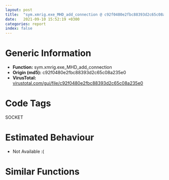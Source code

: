 ```yaml
---
layout: post
title:  "sym.xmrig.exe_MHD_add_connection @ c92f0480e2fbc88393d2c65c08a235e0"
date:   2021-09-10 15:52:19 +0300
categories: report
index: false
---
```


# Generic Information
- **Function:** sym.xmrig.exe\_MHD\_add\_connection
- **Origin (md5):** c92f0480e2fbc88393d2c65c08a235e0
- **VirusTotal:** [virustotal.com/gui/file/c92f0480e2fbc88393d2c65c08a235e0][virustotal_ref]

# Code Tags
<span class="tag" id="SOCKET">SOCKET</span>


# Estimated Behaviour
<ul><li class="bhv-desc" id="na">Not Available :(</li></ul>

# Similar Functions
<script type="text/javascript" src="https://www.gstatic.com/charts/loader.js"></script>
<script type="text/javascript">

    google.charts.load('current', {'packages':['corechart']});
    google.charts.setOnLoadCallback(drawChart);

    function drawChart() {
    var data = new google.visualization.DataTable();
        data.addColumn('number', 'X');
        data.addColumn('number', 'Y');
        data.addColumn({type: 'string', role: 'tooltip', 'p': {'html': true}});
        data.addColumn({'type': 'string', 'role': 'style'});
        
        data.addRows([
    [87.73890686035156, 1124.3936767578125, '<b><a href="/report/sym.xmrig.exe_MHD_add_connection@c92f0480e2fbc88393d2c65c08a235e0">sym.xmrig.exe_MHD_add_connection</a><br>@c92f0480e2fbc88393d2c65c08a235e0</b><br>', 'point { fill-color: #e0440e; }'],
[-87.73899841308594, -1124.3936767578125, '<b><a href="/report/fcn.00698340@c92f0480e2fbc88393d2c65c08a235e0">fcn.00698340</a><br>@c92f0480e2fbc88393d2c65c08a235e0</b><br>', 'null'],

        ]);

    var options = {
        title: 'Similarity Plot',
        legend: 'none',
        colors: ['#dedbd9', '#e6693e', '#ec8f6e', '#f3b49f', '#f6c7b6'],
        tooltip: {isHtml: true, trigger: 'both'},
        explorer: {
        actions: ["dragToZoom", "rightClickToReset"],
        },
        chartArea: {
        width: '80%',
        height: '80%'
        },
        width: '100%',
        height: '100%'
    };

    var chart = new google.visualization.ScatterChart(document.getElementById('chart_div'));

    chart.draw(data, options);
    }
    
</script>


<div id="chart_div" style="width: 100%px; height: 100%;"></div>

# Disassembled Code
{% highlight nasm %}

push ebp
push edi
push esi
push ebx
sub esp, 0x3c
mov eax, dword[esp+0x58]
mov ebp, dword[esp+0x54]
mov ebx, dword[esp+0x50]
mov dword[esp+0x24], eax
mov eax, dword[esp+0x5c]
mov dword[esp], ebp
mov dword[esp+0x20], eax
call fcn.0069fb30
test eax, eax
mov dword[esp+0x1c], eax
je off.b416
mov dword[esp+0x1c], 1
mov byte[esp+0x28], 1
test byte[ebx+0xdd], 0x10
jne off.b228
mov esi, dword[ebx+0x64]
test esi, esi
je off.b272
mov ebx, dword[ebx+0x78]
test ebx, ebx
je off.b184
xor edx, edx
mov eax, ebp
div ebx
imul eax, edx, 0x114
add eax, esi
mov edi, dword[eax+0xcc]
cmp dword[eax+0xd0], edi
ja off.b368
lea ecx, [ebp+1]
lea edi, [ebp+ebx]
jmp off.b180
mov eax, ecx
xor edx, edx
add ecx, 1
div ebx
imul edx, edx, 0x114
lea eax, [esi+edx]
mov edx, dword[eax+0xd0]
cmp dword[eax+0xcc], edx
jb off.b368
cmp edi, ecx
jne off.b144
mov dword[esp], ebp
call dword[sym.imp.WS2_32.dll_closesocket]
sub esp, 4
test eax, eax
mov esi, eax
jne off.b2265
call dword[sym.imp.msvcrt.dll__errno]
mov dword[eax], 0x17
add esp, 0x3c
mov eax, esi
pop ebx
pop esi
pop edi
pop ebp
ret
mov dword[esp], ebp
call fcn.0069fb70
test eax, eax
jne off.b77
mov dword[esp+4], str.Failed_to_set_noninheritable_mode_on_new_client_socket._n
mov dword[esp], ebx
call fcn.0069df20
mov esi, dword[ebx+0x64]
test esi, esi
jne off.b88
nop
mov eax, dword[ebx+0xd0]
cmp dword[ebx+0xcc], eax
mov edi, ebx
jne off.b466
mov dword[esp+4], str.Server_reached_connection_limit._Closing_inbound_connection._n
mov dword[esp], ebx
call fcn.0069df20
mov dword[esp], ebp
call dword[sym.imp.WS2_32.dll_closesocket]
sub esp, 4
test eax, eax
mov esi, eax
je off.b206
mov eax, dword[0x83a8a0]
mov dword[esp+0xc], str.Close_socket_failed._n_
mov dword[esp+8], 0x8d3
mov dword[esp+4], str.T:_Bin-prep_mhd_src_libmicrohttpd-0.9.58_src_microhttpd_daemon.c_
mov dword[esp], eax
call dword[0x83a8a4]
mov esi, dword[esp+0x1c]
mov dword[esp+0x54], 1
mov edx, ebp
mov ecx, dword[esp+0x24]
mov dword[esp+0x58], esi
mov esi, dword[esp+0x20]
mov dword[esp+0x50], esi
add esp, 0x3c
pop ebx
pop esi
pop edi
pop ebp
jmp fcn.00698340
call dword[sym.imp.WS2_32.dll_WSAGetLastError]
mov dword[esp], eax
call fcn.0069ee40
mov dword[esp+4], str.Failed_to_set_nonblocking_mode_on_new_client_socket:__s_n_
mov dword[esp+8], eax
mov dword[esp], ebx
call fcn.0069df20
mov byte[esp+0x28], 0
jmp off.b64
mov edi, eax
mov eax, dword[edi+0x60]
test eax, eax
jne off.b464
mov esi, dword[edi+0xd8]
test esi, esi
jne off.b947
mov eax, dword[ebx+0x30]
test eax, eax
je off.b526
mov esi, dword[esp+0x20]
mov dword[esp+8], esi
mov esi, dword[esp+0x24]
mov dword[esp+4], esi
mov edx, dword[ebx+0x34]
mov dword[esp], edx
call eax
test eax, eax
je off.b1108
mov dword[esp+4], 0xe0
mov dword[esp], 1
call sub.msvcrt.dll_calloc
test eax, eax
mov edi, eax
je off.b1012
mov eax, dword[ebx+0x6c]
mov dword[esp], eax
call fcn.0069e360
test eax, eax
mov dword[edi+0x20], eax
je off.b1150
mov eax, dword[ebx+0xd4]
mov dword[edi+0x8c], eax
mov eax, dword[esp+0x20]
mov dword[esp], eax
call sub.msvcrt.dll_malloc
test eax, eax
mov dword[edi+0x4c], eax
je off.b1386
mov esi, dword[esp+0x20]
mov ecx, dword[esp+0x24]
mov dword[esp], eax
mov dword[esp+8], esi
mov dword[esp+4], ecx
call sub.msvcrt.dll_memcpy
movzx eax, byte[esp+0x28]
mov dword[edi+0x84], esi
mov esi, 0x16
mov dword[edi+0x98], ebp
mov dword[edi+0x10], ebx
mov byte[edi+0x9c], al
call fcn.0069e6e0
test byte[ebx+0xdc], 2
mov dword[edi+0x88], eax
je off.b1545
mov eax, dword[ebx+0x40]
test eax, eax
je off.b726
lea edx, [edi+0x28]
mov dword[esp+0xc], 1
mov dword[esp+4], edi
mov dword[esp+8], edx
mov edx, dword[ebx+0x44]
mov dword[esp], edx
call eax
mov dword[esp], ebp
call dword[sym.imp.WS2_32.dll_closesocket]
sub esp, 4
test eax, eax
jne off.b2151
mov ecx, dword[esp+0x20]
mov edx, dword[esp+0x24]
lea ebp, [ebx+0x9c]
mov eax, ebx
call fcn.006981f0
mov dword[esp], ebp
call dword[sym.imp.KERNEL32.dll_EnterCriticalSection]
sub esp, 4
test byte[ebx+0xdc], 4
jne off.b836
mov edx, dword[edi+0xc]
mov eax, dword[edi+8]
test edx, edx
je off.b1920
mov dword[edx+8], eax
mov eax, dword[edi+8]
mov edx, dword[edi+0xc]
test eax, eax
je off.b1912
mov dword[eax+0xc], edx
mov dword[edi+8], 0
mov dword[edi+0xc], 0
mov edx, dword[edi+4]
mov eax, dword[edi]
test edx, edx
je off.b1859
mov dword[edx], eax
mov eax, dword[edi]
mov edx, dword[edi+4]
test eax, eax
je off.b1851
mov dword[eax+4], edx
mov dword[edi], 0
mov dword[edi+4], 0
mov dword[esp], ebp
call dword[sym.imp.KERNEL32.dll_LeaveCriticalSection]
mov eax, dword[edi+0x20]
sub esp, 4
mov dword[esp], eax
call fcn.0069e400
mov eax, dword[edi+0x4c]
mov dword[esp], eax
call sub.msvcrt.dll_free
mov dword[esp], edi
call sub.msvcrt.dll_free
test esi, esi
jne off.b1530
call dword[sym.imp.msvcrt.dll__errno]
mov dword[eax], 0x16
jmp off.b218
mov dword[esp+4], 1
mov dword[esp], 0x18
call sub.msvcrt.dll_calloc
test eax, eax
mov esi, eax
je off.b292
cmp dword[esp+0x20], 0x10
je off.b1253
cmp dword[esp+0x20], 0x1c
je off.b1809
mov dword[esp], eax
call sub.msvcrt.dll_free
jmp off.b487
mov edi, dword[sym.imp.msvcrt.dll__errno]
call edi
mov eax, dword[eax]
mov dword[esp+0x1c], eax
call edi
mov eax, dword[eax]
mov dword[esp], eax
call sub.msvcrt.dll_strerror
mov dword[esp+4], str.Error_allocating_memory:__s_n_
mov dword[esp+8], eax
mov dword[esp], ebx
call fcn.0069df20
mov dword[esp], ebp
call dword[sym.imp.WS2_32.dll_closesocket]
sub esp, 4
test eax, eax
mov esi, eax
jne off.b2303
mov ecx, dword[esp+0x20]
mov edx, dword[esp+0x24]
mov eax, ebx
call fcn.006981f0
call edi
mov edi, dword[esp+0x1c]
mov dword[eax], edi
jmp off.b218
mov dword[esp], ebp
call dword[sym.imp.WS2_32.dll_closesocket]
sub esp, 4
test eax, eax
mov esi, eax
jne off.b2189
mov ecx, dword[esp+0x20]
mov edx, dword[esp+0x24]
mov eax, ebx
call fcn.006981f0
jmp off.b218
mov eax, dword[sym.imp.msvcrt.dll__errno]
mov dword[esp+0x1c], eax
call eax
mov eax, dword[eax]
mov dword[esp], eax
call sub.msvcrt.dll_strerror
mov dword[esp+4], str.Error_allocating_memory:__s_n_
mov dword[esp+8], eax
mov dword[esp], ebx
call fcn.0069df20
mov dword[esp], ebp
call dword[sym.imp.WS2_32.dll_closesocket]
sub esp, 4
test eax, eax
mov esi, eax
jne off.b2227
mov ecx, dword[esp+0x20]
mov edx, dword[esp+0x24]
mov eax, ebx
call fcn.006981f0
mov dword[esp], edi
call sub.msvcrt.dll_free
mov eax, dword[esp+0x1c]
call eax
mov dword[eax], 0xc
jmp off.b218
mov dword[eax], 2
mov eax, dword[esp+0x24]
mov eax, dword[eax+4]
mov dword[esi+4], eax
lea eax, [edi+0x84]
mov dword[esp+0x1c], eax
mov dword[esp], eax
call dword[sym.imp.KERNEL32.dll_EnterCriticalSection]
lea eax, [edi+0x68]
sub esp, 4
mov dword[esp+8], 0x697f10
mov dword[esp], esi
mov dword[esp+4], eax
call fcn.006b22c0
test eax, eax
je off.b1867
mov eax, dword[eax]
cmp esi, eax
je off.b1344
mov dword[esp], esi
mov dword[esp+0x2c], eax
call sub.msvcrt.dll_free
mov eax, dword[esp+0x2c]
mov edx, dword[eax+0x14]
cmp edx, dword[edi+0xd8]
jae off.b1509
add edx, 1
mov dword[eax+0x14], edx
mov eax, dword[esp+0x1c]
mov dword[esp], eax
call dword[sym.imp.KERNEL32.dll_LeaveCriticalSection]
sub esp, 4
jmp off.b487
mov esi, dword[sym.imp.msvcrt.dll__errno]
mov dword[esp+0x28], esi
call esi
mov eax, dword[eax]
mov dword[esp+0x1c], eax
call esi
mov eax, dword[eax]
mov dword[esp], eax
call sub.msvcrt.dll_strerror
mov dword[esp+4], str.Error_allocating_memory:__s_n_
mov dword[esp+8], eax
mov dword[esp], ebx
call fcn.0069df20
mov dword[esp], ebp
call dword[sym.imp.WS2_32.dll_closesocket]
sub esp, 4
test eax, eax
mov esi, eax
jne off.b2113
mov ecx, dword[esp+0x20]
mov edx, dword[esp+0x24]
mov eax, ebx
call fcn.006981f0
mov eax, dword[edi+0x20]
mov dword[esp], eax
call fcn.0069e400
mov dword[esp], edi
call sub.msvcrt.dll_free
mov eax, dword[esp+0x28]
call eax
mov edi, dword[esp+0x1c]
mov dword[eax], edi
jmp off.b218
mov eax, dword[esp+0x1c]
mov dword[esp], eax
call dword[sym.imp.KERNEL32.dll_LeaveCriticalSection]
sub esp, 4
jmp off.b292
call dword[sym.imp.msvcrt.dll__errno]
mov dword[eax], esi
xor esi, esi
jmp off.b218
lea esi, [ebx+0x9c]
mov dword[esp], edi
call fcn.00694970
mov dword[esp], esi
call dword[sym.imp.KERNEL32.dll_EnterCriticalSection]
mov eax, dword[ebx+0xcc]
sub esp, 4
cmp eax, dword[ebx+0xd0]
jae off.b1928
add eax, 1
test byte[ebx+0xdc], 4
mov dword[ebx+0xcc], eax
jne off.b1637
mov ecx, dword[ebx+0x24]
mov eax, dword[ebx+0x20]
mov dword[edi+0xc], 0
test ecx, ecx
mov dword[edi+8], eax
je off.b2026
mov dword[eax+0xc], edi
mov dword[ebx+0x20], edi
mov edx, dword[ebx+0xc]
mov eax, dword[ebx+8]
mov dword[edi+4], 0
test edx, edx
mov dword[edi], eax
je off.b1966
mov dword[eax+4], edi
mov dword[ebx+8], edi
mov dword[esp], esi
call dword[sym.imp.KERNEL32.dll_LeaveCriticalSection]
mov eax, dword[ebx+0x40]
sub esp, 4
test eax, eax
je off.b1712
lea edx, [edi+0x28]
mov dword[esp+0xc], 0
mov dword[esp+4], edi
mov dword[esp+8], edx
mov edx, dword[ebx+0x44]
mov dword[esp], edx
call eax
test byte[ebx+0xdc], 4
jne off.b1974
mov eax, dword[ebx+0x7c]
mov edx, dword[ebx+0x80]
mov dword[edi+0x50], eax
mov dword[edi+0x54], edx
cmp dword[ebx+0xbc], 0xffffffff
je off.b1799
mov dword[esp+0xc], 0
mov dword[esp+8], 1
mov dword[esp+4], 0x7b9c93
mov eax, dword[ebx+0xc0]
mov dword[esp], eax
call dword[sym.imp.WS2_32.dll_send]
sub esp, 0x10
test eax, eax
jle off.b2034
mov esi, 1
jmp off.b218
mov ecx, dword[esp+0x24]
mov dword[eax], 0x17
lea eax, [ecx+8]
mov ecx, dword[ecx+8]
mov dword[esi+4], ecx
mov ecx, dword[eax+4]
mov dword[esi+8], ecx
mov ecx, dword[eax+8]
mov eax, dword[eax+0xc]
mov dword[esi+0xc], ecx
mov dword[esi+0x10], eax
jmp off.b1269
mov dword[ebx+0xc], edx
jmp off.b867
mov dword[ebx+8], eax
jmp off.b856
mov dword[esp], edi
mov dword[esp+4], str.Failed_to_add_IP_connection_count_node_n_
call fcn.0069df20
mov eax, dword[esp+0x1c]
mov dword[esp], eax
call dword[sym.imp.KERNEL32.dll_LeaveCriticalSection]
sub esp, 4
mov dword[esp], esi
call sub.msvcrt.dll_free
jmp off.b292
mov dword[ebx+0x24], edx
jmp off.b822
mov dword[ebx+0x20], eax
jmp off.b811
mov dword[esp], esi
mov esi, 0x17
call dword[sym.imp.KERNEL32.dll_LeaveCriticalSection]
sub esp, 4
mov dword[esp+4], str.Server_reached_connection_limit._Closing_inbound_connection._n_
mov dword[esp], ebx
call fcn.0069df20
jmp off.b692
mov dword[ebx+0xc], edi
jmp off.b1663
mov dword[esp+0xc], edi
mov dword[esp+8], 0x699730
mov eax, dword[ebx+0x74]
mov dword[esp+4], eax
lea eax, [edi+0x50]
mov dword[esp], eax
call fcn.0069edf0
test eax, eax
je off.b2072
test byte[ebx+0xdc], 4
jne off.b1799
jmp off.b1740
mov dword[ebx+0x24], edi
jmp off.b1634
call dword[sym.imp.WS2_32.dll_WSAGetLastError]
cmp eax, 0x2733
je off.b1799
mov dword[esp+4], str.Failed_to_signal_new_connection_via_inter_thread_communication_channel.
mov dword[esp], ebx
call fcn.0069df20
jmp off.b1799
call dword[sym.imp.msvcrt.dll__errno]
mov esi, dword[eax]
mov dword[esp], esi
call sub.msvcrt.dll_strerror
mov dword[esp+4], str.Failed_to_create_a_thread:__s_n_
mov dword[esp+8], eax
mov dword[esp], ebx
call fcn.0069df20
jmp off.b692
mov eax, dword[0x83a8a0]
mov dword[esp+0xc], str.Close_socket_failed._n_
mov dword[esp+8], 0x91b
mov dword[esp+4], str.T:_Bin-prep_mhd_src_libmicrohttpd-0.9.58_src_microhttpd_daemon.c_
mov dword[esp], eax
call dword[0x83a8a4]
mov eax, dword[0x83a8a0]
mov dword[esp+0xc], str.Close_socket_failed._n_
mov dword[esp+8], 0x9db
mov dword[esp+4], str.T:_Bin-prep_mhd_src_libmicrohttpd-0.9.58_src_microhttpd_daemon.c_
mov dword[esp], eax
call dword[0x83a8a4]
mov eax, dword[0x83a8a0]
mov dword[esp+0xc], str.Close_socket_failed._n_
mov dword[esp+8], 0x8e6
mov dword[esp+4], str.T:_Bin-prep_mhd_src_libmicrohttpd-0.9.58_src_microhttpd_daemon.c_
mov dword[esp], eax
call dword[0x83a8a4]
mov eax, dword[0x83a8a0]
mov dword[esp+0xc], str.Close_socket_failed._n_
mov dword[esp+8], 0x907
mov dword[esp+4], str.T:_Bin-prep_mhd_src_libmicrohttpd-0.9.58_src_microhttpd_daemon.c_
mov dword[esp], eax
call dword[0x83a8a4]
mov eax, dword[0x83a8a0]
mov dword[esp+0xc], str.Close_socket_failed._n_
mov dword[esp+8], 0x897
mov dword[esp+4], str.T:_Bin-prep_mhd_src_libmicrohttpd-0.9.58_src_microhttpd_daemon.c_
mov dword[esp], eax
call dword[0x83a8a4]
mov eax, dword[0x83a8a0]
mov dword[esp+0xc], str.Close_socket_failed._n_
mov dword[esp+8], 0x8f8
mov dword[esp+4], str.T:_Bin-prep_mhd_src_libmicrohttpd-0.9.58_src_microhttpd_daemon.c_
mov dword[esp], eax
call dword[0x83a8a4]
lea esi, [esi]
lea edi, [edi]

{% endhighlight %}

[virustotal_ref]: https://www.virustotal.com/gui/file/c92f0480e2fbc88393d2c65c08a235e0